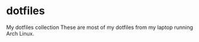 # dotfiles
My dotfiles collection
These are most of my dotfiles from my laptop running Arch Linux. 
